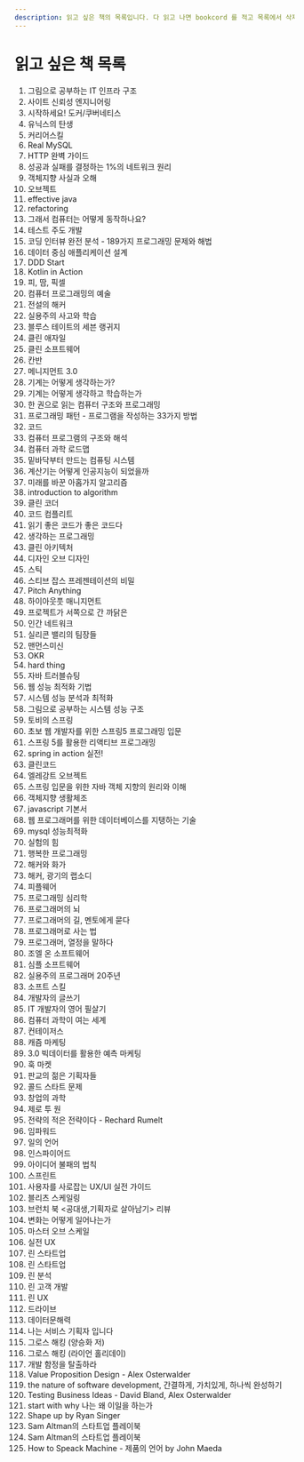 ```yaml
---
description: 읽고 싶은 책의 목록입니다. 다 읽고 나면 bookcord 를 적고 목록에서 삭제합니다.
---
```


# 읽고 싶은 책 목록

1. 그림으로 공부하는 IT 인프라 구조
2. 사이트 신뢰성 엔지니어링
3. 시작하세요! 도커/쿠버네티스
4. 유닉스의 탄생
5. 커리어스킬
6. Real MySQL
7. HTTP 완벽 가이드
8. 성공과 실패를 결정하는 1%의 네트워크 원리
9. 객체지향 사실과 오해
10. 오브젝트
11. effective java
12. refactoring
13. 그래서 컴퓨터는 어떻게 동작하나요?
14. 테스트 주도 개발&#x20;
15. 코딩 인터뷰 완전 분석 - 189가지 프로그래밍 문제와 해법
16. 데이터 중심 애플리케이션 설계&#x20;
17. DDD Start&#x20;
18. Kotlin in Action&#x20;
19. 피, 땀, 픽셀&#x20;
20. 컴퓨터 프로그래밍의 예술&#x20;
21. 전설의 해커&#x20;
22. 실용주의 사고와 학습&#x20;
23. 블루스 테이트의 세븐 랭귀지&#x20;
24. 클린 애자일&#x20;
25. 클린 소프트웨어&#x20;
26. 칸반&#x20;
27. 메니지먼트 3.0&#x20;
28. 기계는 어떻게 생각하는가?&#x20;
29. 기계는 어떻게 생각하고 학습하는가&#x20;
30. 한 권으로 읽는 컴퓨터 구조와 프로그래밍&#x20;
31. 프로그래밍 패턴 - 프로그램을 작성하는 33가지 방법
32. 코드
33. 컴퓨터 프로그램의 구조와 해석&#x20;
34. 컴퓨터 과학 로드맵
35. 밑바닥부터 만드는 컴퓨팅 시스템
36. 계산기는 어떻게 인공지능이 되었을까&#x20;
37. 미래를 바꾼 아홉가지 알고리즘&#x20;
38. introduction to algorithm&#x20;
39. 클린 코더&#x20;
40. 코드 컴플리트&#x20;
41. 읽기 좋은 코드가 좋은 코드다&#x20;
42. 생각하는 프로그래밍&#x20;
43. 클린 아키텍처&#x20;
44. 디자인 오브 디자인&#x20;
45. 스틱&#x20;
46. 스티브 잡스 프레젠테이션의 비밀&#x20;
47. Pitch Anything&#x20;
48. 하이아웃풋 매니지먼트&#x20;
49. 프로젝트가 서쪽으로 간 까닭은&#x20;
50. 인간 네트워크&#x20;
51. 실리콘 밸리의 팀장들&#x20;
52. 맨먼스미신&#x20;
53. OKR&#x20;
54. hard thing&#x20;
55. 자바 트러블슈팅&#x20;
56. 웹 성능 최적화 기법&#x20;
57. 시스템 성능 분석과 최적화&#x20;
58. 그림으로 공부하는 시스템 성능 구조&#x20;
59. 토비의 스프링&#x20;
60. 초보 웹 개발자를 위한 스프링5 프로그래밍 입문&#x20;
61. 스프링 5를 활용한 리액티브 프로그래밍&#x20;
62. spring in action 실전!&#x20;
63. 클린코드&#x20;
64. 엘레강트 오브젝트&#x20;
65. 스프링 입문을 위한 자바 객체 지향의 원리와 이해&#x20;
66. 객체지향 생활체조&#x20;
67. javascript 기본서&#x20;
68. 웹 프로그래머를 위한 데이터베이스를 지탱하는 기술&#x20;
69. mysql 성능최적화&#x20;
70. 실험의 힘
71. 행복한 프로그래밍&#x20;
72. 해커와 화가&#x20;
73. 해커, 광기의 랩소디&#x20;
74. 피플웨어&#x20;
75. 프로그래밍 심리학&#x20;
76. 프로그래머의 뇌&#x20;
77. 프로그래머의 길, 멘토에게 묻다&#x20;
78. 프로그래머로 사는 법&#x20;
79. 프로그래머, 열정을 말하다&#x20;
80. 조엘 온 소프트웨어&#x20;
81. 심플 소프트웨어&#x20;
82. 실용주의 프로그래머 20주년&#x20;
83. 소프트 스킬&#x20;
84. 개발자의 글쓰기&#x20;
85. IT 개발자의 영어 필살기&#x20;
86. 컴퓨터 과학이 여는 세계&#x20;
87. 컨테이저스&#x20;
88. 캐즘 마케팅&#x20;
89. 3.0 빅데이터를 활용한 예측 마케팅&#x20;
90. 훅 마켓&#x20;
91. 판교의 젊은 기획자들&#x20;
92. 콜드 스타트 문제&#x20;
93. 창업의 과학&#x20;
94. 제로 투 원&#x20;
95. 전략의 적은 전략이다 - Rechard Rumelt&#x20;
96. 임파워드&#x20;
97. 일의 언어&#x20;
98. 인스파이어드&#x20;
99. 아이디어 불패의 법칙&#x20;
100. 스프린트&#x20;
101. 사용자를 사로잡는 UX/UI 실전 가이드&#x20;
102. 블리츠 스케일링&#x20;
103. 브런치 북 <공대생,기획자로 살아남기> 리뷰
104. 변화는 어떻게 일어나는가&#x20;
105. 마스터 오브 스케일&#x20;
106. 실전 UX&#x20;
107. 린 스타트업&#x20;
108. 린 스타트업&#x20;
109. 린 분석&#x20;
110. 린 고객 개발&#x20;
111. 린 UX&#x20;
112. 드라이브&#x20;
113. 데이터문해력&#x20;
114. 나는 서비스 기획자 입니다&#x20;
115. 그로스 해킹 (양승화 저)&#x20;
116. 그로스 해킹 (라이언 홀리데이)&#x20;
117. 개발 함정을 탈출하라&#x20;
118. Value Proposition Design - Alex Osterwalder&#x20;
119. the nature of software development, 간결하게, 가치있게, 하나씩 완성하기&#x20;
120. Testing Business Ideas - David Bland, Alex Osterwalder&#x20;
121. start with why 나는 왜 이일을 하는가&#x20;
122. Shape up by Ryan Singer&#x20;
123. Sam Altman의 스타트업 플레이북&#x20;
124. Sam Altman의 스타트업 플레이북
125. How to Speack Machine - 제품의 언어 by John Maeda
